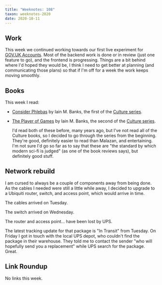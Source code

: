 ```yaml
---
title: "Weeknotes: 108"
taxon: weeknotes-2020
date: 2020-10-11
---
```


## Work

This week we continued working towards our first live experiment for
[GOV.UK Accounts][].  Most of the backend work is done or in review
(just one feature to go), and the frontend is progressing.  Things are
a bit behind where I'd hoped they would be, I think I need to get
better at planning (and communicating those plans) so that if I'm off
for a week the work keeps moving smoothly.

[GOV.UK Accounts]: https://gds.blog.gov.uk/2020/09/22/introducing-gov-uk-accounts/

## Books

This week I read:

- [Consider Phlebas][] by Iain M. Banks, the first of the [Culture series][].
- [The Player of Games][] by Iain M. Banks, the second of the [Culture series][].

  I'd read both of these before, many years ago, but I've not read all
  of the Culture books, so I decided to go through the series from the
  beginning.  They're good, definitely easier to read than Malazan,
  and entertaining.  I'm not sure I'd go so far as to say that these
  are "the standard by which modern sci-fi is judged" (as one of the
  book reviews says), but definitely good stuff.

[Consider Phlebas]: https://en.wikipedia.org/wiki/Consider_Phlebas
[The Player of Games]: https://en.wikipedia.org/wiki/The_Player_of_Games
[Culture series]: https://en.wikipedia.org/wiki/Culture_series


## Network rebuild

I am cursed to always be a couple of components away from being done.
As the cables I needed were still a little while away, I decided to
upgrade to a Ubiquiti router, switch, and access point, which would
arrive in time.

The cables arrived on Tuesday.

The switch arrived on Wednesday.

The router and access point... have been lost by UPS.

The latest tracking update for that package is "In Transit" from
Tuesday.  On Friday I got in touch with the local UPS depot, who
couldn't find the package in their warehouse.  They told me to contact
the sender "who will hopefully send you a replacement" while UPS
search for the package.  Great.


## Link Roundup

No links this week.
